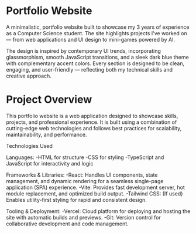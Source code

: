 
#  Portfolio Website

A minimalistic, portfolio website built to showcase my 3 years of experience as a Computer Science student. The site highlights projects I've worked on — from web applications and UI design to mini-games powered by AI.

The design is inspired by contemporary UI trends, incorporating glassmorphism, smooth JavaScript transitions, and a sleek dark blue theme with complementary accent colors. Every section is designed to be clean, engaging, and user-friendly — reflecting both my technical skills and creative approach.

# Project Overview
This portfolio website is a web application designed to showcase skills, projects, and professional experience. It is built using a combination of cutting-edge web technologies and follows best practices for scalability, maintainability, and performance.

Technologies Used

Languages:
-HTML for structure
-CSS for styling
-TypeScript and JavaScript for interactivity and logic

Frameworks & Libraries:
-React: Handles UI components, state management, and dynamic rendering for a seamless single-page application (SPA) experience.
-Vite: Provides fast development server, hot module replacement, and optimized build output.
-Tailwind CSS: (If used) Enables utility-first styling for rapid and consistent design.

Tooling & Deployment:
-Vercel: Cloud platform for deploying and hosting the site with automatic builds and previews.
-Git: Version control for collaborative development and code management.